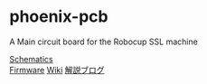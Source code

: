# phoenix-pcb
A Main circuit board for the Robocup SSL machine

[Schematics](Schematics.pdf)  
[Firmware](https://github.com/Nkyoku/phoenix-firmware)
[Wiki](https://github.com/Nkyoku/phoenix-pcb/wiki)
[解説ブログ](https://blankalilio.blogspot.com/2020/11/phoenix_15.html)
